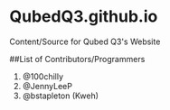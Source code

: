 # QubedQ3.github.io
Content/Source for Qubed Q3's Website

##List of Contributors/Programmers
1. @100chilly
2. @JennyLeeP
3. @bstapleton (Kweh)
